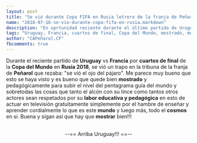```yaml
---
layout: post
title: "Se vió durante Copa FIFA en Rusia letrero de la franja de Peñarol durante el partido contra Francia"
name: "2018-07-16-se-vio-durante-copa-fifa-en-rusia.markdown"
description: "En oprtunidad reciente durante el último partido de Uruguay se vió en la tribuna un trapo que rezaba: se vió el ojo del pájaro"
tags: "Uruguay, Francia, cuartos de final, Copa del Mundo, mostrado, mostrar bien, Rusia 2018, Peñarol, labor educativa y pedagógica, mundo, cosmos"
author: "CAPeñarol.CF"
fbcomments: true
---
```


Durante el reciente partido de <strong>Uruguay</strong> vs <strong>Francia</strong> por <strong>cuartos de final</strong> de la <strong>Copa del Mundo</strong> en <strong>Rusia 2018</strong>, se vió un trapo en la tribuna de la franja de <strong>Peñarol</strong> que rezaba: "se vió el ojo del pájaro". Me parece muy bueno que esto se haya visto y es bueno que quede bien <strong>mostrado</strong> y pedagógicamente para subir el nível del pentagrama guía del mundo y sobretodas las cosas que tanto el alcón con su lince como tantos otros actores sean respetados por su <strong>labor educativa y pedagógica</strong> en esto de actuar en televisión gratuitamente simplemente por el hambre de enseñar y aprender cordialmente lo que es este <strong>mundo</strong> y luego más, todo el <strong>cosmos</strong> en sí. Buena y sígan así que hay que <strong>mostrar</strong> bien!!!

<br>

<center>--== Arriba Uruguay!!! ==--</center>
